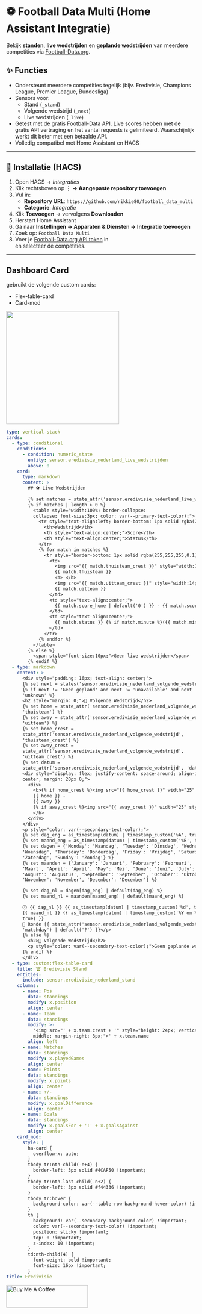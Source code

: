 # ⚽ Football Data Multi (Home Assistant Integratie)

Bekijk **standen**, **live wedstrijden** en **geplande wedstrijden** van meerdere competities via [Football-Data.org](https://www.football-data.org/).

## ✨ Functies
- Ondersteunt meerdere competities tegelijk (bijv. Eredivisie, Champions League, Premier League, Bundesliga)
- Sensors voor:
  - Stand (`_stand`)
  - Volgende wedstrijd (`_next`)
  - Live wedstrijden (`_live`)
- Getest met de gratis Football-Data API. Live scores hebben met de gratis API vertraging en het aantal requests is gelimiteerd. Waarschijnlijk werkt dit beter met een betaalde API.
- Volledig compatibel met Home Assistant en HACS

---

## 🧩 Installatie (HACS)

1. Open HACS → *Integraties*  
2. Klik rechtsboven op **⋮ → Aangepaste repository toevoegen**
3. Vul in:
   - **Repository URL**: `https://github.com/rikkie80/football_data_multi`
   - **Categorie**: *Integratie*
4. Klik **Toevoegen** → vervolgens **Downloaden**
5. Herstart Home Assistant
6. Ga naar **Instellingen → Apparaten & Diensten → Integratie toevoegen**
7. Zoek op: `Football Data Multi`
8. Voer je [Football-Data.org API token](https://www.football-data.org/client/register) in  
   en selecteer de competities.

---

## Dashboard Card
gebruikt de volgende custom cards:
- Flex-table-card
- Card-mod


<img src="https://github.com/user-attachments/assets/b72bbd59-18f9-4e3d-b6ab-ccaaeb274f99" width="300">

```yaml
type: vertical-stack
cards:
  - type: conditional
    conditions:
      - condition: numeric_state
        entity: sensor.eredivisie_nederland_live_wedstrijden
        above: 0
    card:
      type: markdown
      content: >
        ## ⚽ Live Wedstrijden
      
        {% set matches = state_attr('sensor.eredivisie_nederland_live_wedstrijden', 'matches') | default([]) %}
        {% if matches | length > 0 %}
          <table style="width:100%; border-collapse:
          collapse; font-size:3px; color: var(--primary-text-color);">
            <tr style="text-align:left; border-bottom: 1px solid rgba(255,255,255,0.2);">
              <th>Wedstrijd</th>
              <th style="text-align:center;">Score</th>
              <th style="text-align:center;">Status</th>
            </tr>
            {% for match in matches %}
              <tr style="border-bottom: 1px solid rgba(255,255,255,0.1); vertical-align: middle;">
                <td>
                  <img src="{{ match.thuisteam_crest }}" style="width:14px; height:14px; vertical-align:middle; margin-right:4px;">
                  {{ match.thuisteam }}
                  <b>-</b>
                  <img src="{{ match.uitteam_crest }}" style="width:14px; height:14px; vertical-align:middle; margin:0 4px;">
                  {{ match.uitteam }}
                </td>
                <td style="text-align:center;">
                  {{ match.score_home | default('0') }} - {{ match.score_away | default('0') }}
                </td>
                <td style="text-align:center;">
                  {{ match.status }} {% if match.minute %}({{ match.minute }}'){% endif %}
                </td>
              </tr>
            {% endfor %}
          </table>
        {% else %}
          <span style="font-size:10px;">Geen live wedstrijden</span>
        {% endif %}
  - type: markdown
    content: >
      <div style="padding: 16px; text-align: center;">
      {% set next = states('sensor.eredivisie_nederland_volgende_wedstrijd') %}
      {% if next != 'Geen gepland' and next != 'unavailable' and next !=
      'unknown' %}
      <h2 style="margin: 0;">📅 Volgende Wedstrijd</h2>
      {% set home = state_attr('sensor.eredivisie_nederland_volgende_wedstrijd',
      'thuisteam') %}
      {% set away = state_attr('sensor.eredivisie_nederland_volgende_wedstrijd',
      'uitteam') %}
      {% set home_crest =
      state_attr('sensor.eredivisie_nederland_volgende_wedstrijd',
      'thuisteam_crest') %}
      {% set away_crest =
      state_attr('sensor.eredivisie_nederland_volgende_wedstrijd',
      'uitteam_crest') %}
      {% set datum =
      state_attr('sensor.eredivisie_nederland_volgende_wedstrijd', 'datum') %}
      <div style="display: flex; justify-content: space-around; align-items:
      center; margin: 20px 0;">
        <div>
          <b>{% if home_crest %}<img src="{{ home_crest }}" width="25" style="display: block; margin: 0 auto;">{% endif %}
          {{ home }} -
          {{ away }}
          {% if away_crest %}<img src="{{ away_crest }}" width="25" style="display: block; margin: 0 auto;">{% endif %}
          </b>
        </div>
      </div>
      <p style="color: var(--secondary-text-color);">
      {% set dag_eng = as_timestamp(datum) | timestamp_custom('%A', true) %}
      {% set maand_eng = as_timestamp(datum) | timestamp_custom('%B', true) %}
      {% set dagen = {'Monday': 'Maandag', 'Tuesday': 'Dinsdag', 'Wednesday':
      'Woensdag', 'Thursday': 'Donderdag', 'Friday': 'Vrijdag', 'Saturday':
      'Zaterdag', 'Sunday': 'Zondag'} %}
      {% set maanden = {'January': 'Januari', 'February': 'Februari', 'March':
      'Maart', 'April': 'April', 'May': 'Mei', 'June': 'Juni', 'July': 'Juli',
      'August': 'Augustus', 'September': 'September', 'October': 'Oktober',
      'November': 'November', 'December': 'December'} %}

      {% set dag_nl = dagen[dag_eng] | default(dag_eng) %}
      {% set maand_nl = maanden[maand_eng] | default(maand_eng) %}

      🕐 {{ dag_nl }} {{ as_timestamp(datum) | timestamp_custom('%d', true) }}
      {{ maand_nl }} {{ as_timestamp(datum) | timestamp_custom('%Y om %H:%M',
      true) }}
      📍 Ronde {{ state_attr('sensor.eredivisie_nederland_volgende_wedstrijd',
      'matchday') | default('?') }}</p>
      {% else %}
        <h2>📅 Volgende Wedstrijd</h2>
        <p style="color: var(--secondary-text-color);">Geen geplande wedstrijden gevonden</p>
      {% endif %}
      </div>
  - type: custom:flex-table-card
    title: 🏆 Eredivisie Stand
    entities:
      include: sensor.eredivisie_nederland_stand
    columns:
      - name: Pos
        data: standings
        modify: x.position
        align: center
      - name: Team
        data: standings
        modify: >-
          '<img src="' + x.team.crest + '" style="height: 24px; vertical-align:
          middle; margin-right: 8px;">' + x.team.name
        align: left
      - name: Matches
        data: standings
        modify: x.playedGames
        align: center
      - name: Points
        data: standings
        modify: x.points
        align: center
      - name: +/-
        data: standings
        modify: x.goalDifference
        align: center
      - name: Goals
        data: standings
        modify: x.goalsFor + ':' + x.goalsAgainst
        align: center
    card_mod:
      style: |
        ha-card {
          overflow-x: auto;
        }
        tbody tr:nth-child(-n+4) {
          border-left: 3px solid #4CAF50 !important;
        }
        tbody tr:nth-last-child(-n+2) {
          border-left: 3px solid #f44336 !important;
        }
        tbody tr:hover {
          background-color: var(--table-row-background-hover-color) !important;
        }
        th {
          background: var(--secondary-background-color) !important;
          color: var(--secondary-text-color) !important;
          position: sticky !important;
          top: 0 !important;
          z-index: 10 !important;
        }
        td:nth-child(4) {
          font-weight: bold !important;
          font-size: 16px !important;
        }
title: Eredivisie
```

<a href="https://www.buymeacoffee.com/rikkie80" target="_blank"><img src="https://cdn.buymeacoffee.com/buttons/v2/default-yellow.png" alt="Buy Me A Coffee" style="height: 60px !important;width: 217px !important;" ></a>
```

